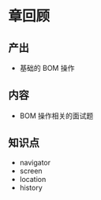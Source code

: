 # 章回顾

## 产出

- 基础的 BOM 操作

## 内容

- BOM 操作相关的面试题 

## 知识点

- navigator
- screen
- location
- history
